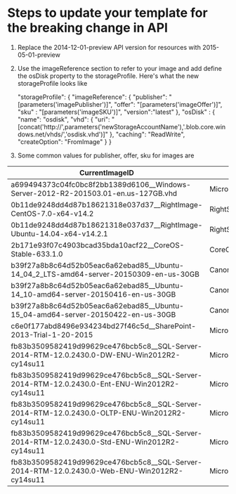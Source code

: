 # Steps to update your template for the breaking change in API

1. Replace the 2014-12-01-preview API version for resources with 2015-05-01-preview

2. Use the imageReference section to refer to your image and add define the osDisk property to the storageProfile. Here's what the new storageProfile looks like


      "storageProfile": {
          "imageReference": {
              "publisher": "[parameters('imagePublisher')]",
              "offer": "[parameters('imageOffer')]",
              "sku" : "[parameters('imageSKU')]",
              "version":"latest"
          },
          "osDisk" : {
              "name": "osdisk",
              "vhd": {
                 "uri": "[concat('http://',parameters('newStorageAccountName'),'.blob.core.windows.net/vhds/','osdisk.vhd')]"
              },
              "caching": "ReadWrite",
              "createOption": "FromImage"
          }
      }


3. Some common values for publisher, offer, sku for images are

| CurrentImageID                                                                                | Publisher              | Offer                     | Sku                           | Version         |
|-----------------------------------------------------------------------------------------------|------------------------|---------------------------|-------------------------------|-----------------|
| a699494373c04fc0bc8f2bb1389d6106__Windows-Server-2012-R2-201503.01-en.us-127GB.vhd            | MicrosoftWindowsServer | WindowsServer             | 2012-R2-Datacenter            | 4.0.201503      |
| 0b11de9248dd4d87b18621318e037d37__RightImage-CentOS-7.0-x64-v14.2                             | RightScaleLinux        | RightImage-CentOS         | 7                             | 14.2.0          |
| 0b11de9248dd4d87b18621318e037d37__RightImage-Ubuntu-14.04-x64-v14.2.1                         | RightScaleLinux        | RightImage-Ubuntu         | 14.04                         | 14.2.1          |
| 2b171e93f07c4903bcad35bda10acf22__CoreOS-Stable-633.1.0                                       | CoreOS                 | CoreOS                    | Stable                        | 633.1.0         |
| b39f27a8b8c64d52b05eac6a62ebad85__Ubuntu-14_04_2_LTS-amd64-server-20150309-en-us-30GB         | Canonical              | UbuntuServer              | 14.04.2-LTS                   | 14.04.201503090 |
| b39f27a8b8c64d52b05eac6a62ebad85__Ubuntu-14_10-amd64-server-20150416-en-us-30GB               | Canonical              | UbuntuServer              | 14.10                         | 14.10.201504160 |
| b39f27a8b8c64d52b05eac6a62ebad85__Ubuntu-15_04-amd64-server-20150422-en-us-30GB               | Canonical              | UbuntuServer              | 15.04                         | 15.04.201504220 |
| c6e0f177abd8496e934234bd27f46c5d__SharePoint-2013-Trial-1-20-2015                             | MicrosoftSharePoint    | MicrosoftSharePointServer | 2013                          | 1.0.0           |
| fb83b3509582419d99629ce476bcb5c8__SQL-Server-2014-RTM-12.0.2430.0-DW-ENU-Win2012R2-cy14su11   | MicrosoftSQLServer     | SQL2014-WS2012R2          | Enterprise-Optimized-for-DW   | 12.0.2430       |
| fb83b3509582419d99629ce476bcb5c8__SQL-Server-2014-RTM-12.0.2430.0-Ent-ENU-Win2012R2-cy14su11  | MicrosoftSQLServer     | SQL2014-WS2012R2          | Enterprise                    | 12.0.2430       |
| fb83b3509582419d99629ce476bcb5c8__SQL-Server-2014-RTM-12.0.2430.0-OLTP-ENU-Win2012R2-cy14su11 | MicrosoftSQLServer     | SQL2014-WS2012R2          | Enterprise-Optimized-for-OLTP | 12.0.2430       |
| fb83b3509582419d99629ce476bcb5c8__SQL-Server-2014-RTM-12.0.2430.0-Std-ENU-Win2012R2-cy14su11  | MicrosoftSQLServer     | SQL2014-WS2012R2          | Standard                      | 12.0.2430       |
| fb83b3509582419d99629ce476bcb5c8__SQL-Server-2014-RTM-12.0.2430.0-Web-ENU-Win2012R2-cy14su11  | MicrosoftSQLServer     | SQL2014-WS2012R2          | Web                           | 12.0.2430       |
